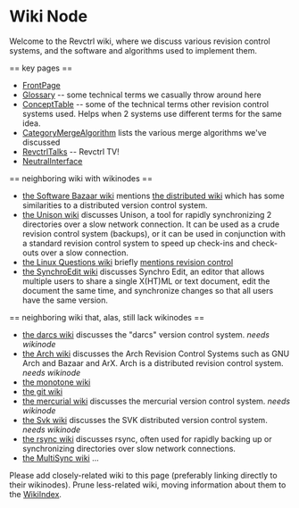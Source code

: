 # Wiki Node

Welcome to the Revctrl wiki, where we discuss various revision control systems, and the software and algorithms used to implement them.

== key pages ==

  * [FrontPage](FrontPage.md)
  * [Glossary](Glossary.md) -- some technical terms we casually throw around here
  * [ConceptTable](ConceptTable.md) -- some of the technical terms other revision control systems used. Helps when 2 systems use different terms for the same idea.
  * [CategoryMergeAlgorithm](CategoryMergeAlgorithm.md) lists the various merge algorithms we've discussed
  * [RevctrlTalks](RevctrlTalks.md) -- Revctrl TV!
  * [NeutralInterface](NeutralInterface.md)

== neighboring wiki with wikinodes ==
  * [the Software Bazaar wiki](http://communitywiki.org/odd/SoftwareBazaar/WikiNode) mentions [the distributed wiki](http://communitywiki.org/odd/SoftwareBazaar/distributed_wiki) which has some similarities to a distributed version control system.
  * [the Unison wiki](http://alliance.seas.upenn.edu/~bcpierce/wiki/index.php?n=Main.WikiNode) discusses Unison, a tool for rapidly synchronizing 2 directories over a slow network connection. It can be used as a crude revision control system (backups), or it can be used in conjunction with a standard revision control system to speed up check-ins and check-outs over a slow connection.
  * [the Linux Questions wiki](http://wiki.linuxquestions.org/wiki/WikiNode) briefly [mentions revision control](http://wiki.linuxquestions.org/wiki/Revision_control)
  * [the SynchroEdit wiki](http://wiki.synchroedit.com/index.php/WikiNode) discusses Synchro Edit, an editor that allows multiple users to share a single X(HT)ML or text document, edit the document the same time, and synchronize changes so that all users have the same version.


== neighboring wiki that, alas, still lack wikinodes ==

  * [the darcs wiki](http://wiki.darcs.net/) discusses the "darcs" version control system. _needs wikinode_
  * [the Arch wiki](http://wikiindex.org/Arch_Wiki) discusses the Arch Revision Control Systems such as GNU Arch and Bazaar and ArX. Arch is a distributed revision control system. _needs wikinode_
  * [the monotone wiki](http://venge.net/mtn-wiki/)
  * [the git wiki](http://git.or.cz/gitwiki/)
  * [the mercurial wiki](http://selenic.com/mercurial/wiki/) discusses the mercurial version control system. _needs wikinode_
  * [the Svk wiki](http://svk.elixus.org/) discusses the SVK distributed version control system. _needs wikinode_
  * [the rsync wiki](http://swik.net/rsync) discusses rsync, often used for rapidly backing up or synchronizing directories over slow network connections.
  * [the MultiSync wiki](http://multisync.sourceforge.net/wiki/) ...

Please add closely-related wiki to this page (preferably linking directly to their wikinodes).
Prune less-related wiki, moving information about them to the [WikiIndex](http://wikiindex.org/).
